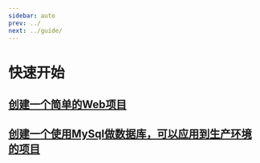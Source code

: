 ```yaml
---
sidebar: auto
prev: ../
next: ../guide/
---
```


# 快速开始
## [创建一个简单的Web项目](./simple.md)
## [创建一个使用MySql做数据库，可以应用到生产环境的项目](./simple.md)
